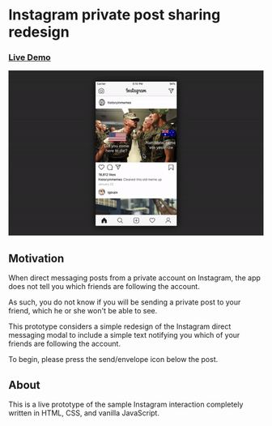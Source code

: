 # Instagram private post sharing redesign

### [Live Demo](https://dbabbs.github.io/instagram-dm-redesign)

![video of interaction](./video.gif)

## Motivation

When direct messaging posts from a private account on Instagram, the app does not tell you which friends are following the account.

As such, you do not know if you will be sending a private post to your friend, which he or she won't be able to see.

This prototype considers a simple redesign of the Instagram direct messaging modal to include a simple text notifying you which of your friends are following the account.

To begin, please press the send/envelope icon below the post.

## About

This is a live prototype of the sample Instagram interaction completely written in HTML, CSS, and vanilla JavaScript.